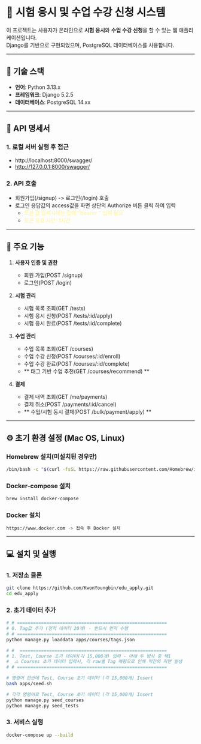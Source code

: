 # 📝 시험 응시 및 수업 수강 신청 시스템

이 프로젝트는 사용자가 온라인으로 **시험 응시**와 **수업 수강 신청**을 할 수 있는 웹 애플리케이션입니다.  
Django를 기반으로 구현되었으며, PostgreSQL 데이터베이스를 사용합니다.

---

## 📌 기술 스택

- **언어**: Python 3.13.x
- **프레임워크**: Django 5.2.5
- **데이터베이스**: PostgreSQL 14.xx

---

## 📑 API 명세서
### 1. 로컬 서버 실행 후 접근
- http://localhost:8000/swagger/
- http://127.0.0.1:8000/swagger/

### 2. API 호출
- 회원가입(/signup) -> 로그인(/login) 호출
- 로그인 응답값의 access값을 화면 상단의 Authorize 버튼 클릭 하여 입력
   - <span style="color:#fff5b1">**토큰 값 입력시에는 앞에 "Bearer " 입력 필요**</span>
   - <span style="color:#fff5b1">**토큰 유효 시간: 1시간**</span>

---

## 🚀 주요 기능

1. **사용자 인증 및 권한**
   - 회원 가입(POST /signup)
   - 로그인(POST /login)
   
2. **시험 관리**
   - 시험 목록 조회(GET /tests)
   - 시험 응시 신청(POST /tests/:id/apply)
   - 시험 응시 완료(POST /tests/:id/complete)

3. **수업 관리**
   - 수업 목록 조회(GET /courses)
   - 수업 수강 신청(POST /courses/:id/enroll)
   - 수업 수강 완료(POST /courses/:id/complete)
   - ** 태그 기반 수업 추천(GET /courses/recommend) **

4. **결제**
   - 결제 내역 조회(GET /me/payments)
   - 결제 취소(POST /payments/:id/cancel)
   - ** 수업/시험 동시 결제(POST /bulk/payment/apply) **

---

## ⚙️ 초기 환경 설정 (Mac OS, Linux)

### Homebrew 설치(미설치된 경우만)
```bash
/bin/bash -c "$(curl -fsSL https://raw.githubusercontent.com/Homebrew/install/HEAD/install.sh)"
```

### Docker-compose 설치
```bash
brew install docker-compose
```

### Docker 설치
```bash
https://www.docker.com -> 접속 후 Docker 설치
```

---

## 💻 설치 및 실행

### 1. 저장소 클론
```bash
git clone https://github.com/KwonYoungbin/edu_apply.git
cd edu_apply
```

### 2. 초기 데이터 추가
```bash
# # ========================================================
# 0. Tag값 추가 (정적 데이터 20개) - 반드시 먼저 수행
# # ========================================================
python manage.py loaddata apps/courses/tags.json

# #  =======================================================
# 1. Test, Course 초기 데이터(각 15,000개) 입력 - 아래 두 방식 중 택1 
#  ⚠️ Courses 초기 데이터 입력시, 각 row별 Tag 매핑으로 인해 약간의 지연 발생 
# # ========================================================

# 명령어 한번에 Test, Course 초기 데이터 (각 15,000개) Insert
bash apps/seed.sh

# 각각 명령어로 Test, Course 초기 데이터 (각 15,000개) Insert
python manage.py seed_courses
python manage.py seed_tests
```

### 3. 서비스 실행
```bash
docker-compose up --build
```